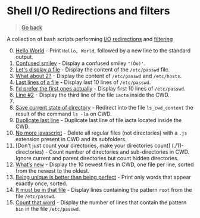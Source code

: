 # Shell I/O Redirections and filters

> [Go back](../README.md)

A collection of bash scripts performing
[I/O](https://en.wikipedia.org/wiki/Input/output)
[redirections](https://en.wikipedia.org/wiki/Redirection_(computing)) and
[filtering](https://en.wikipedia.org/wiki/Filter_(software))

0. [Hello World](./0-hello_world) - Print `Hello, World`, followed by a new
   line to the standard output.
1. [Confused smiley](./1-confused_smiley) - Display a confused smiley `"(Ôo)'`.
2. [Let's display a file](./2-hellofile) - Display the content of the
   `/etc/passwd` file.
3. [What about 2?](./3-twofiles) - Display the content of
   `/etc/passwd` and `/etc/hosts`.
4. [Last lines of a file](./4-lastlines) - Display last 10 lines
    of `/etc/passwd`.
5. [I'd prefer the first ones actually](./5-firstlines) - Display first 10 lines
    of `/etc/passwd`.
6. [Line #2](./6-third_line) - Display the third line of the file `iacta`
   inside the CWD.
7.
8. [Save current state of directory](./8-cwd_state) - Redirect into the file
    `ls_cwd_content` the result of the command `ls -la` on CWD.
9. [Duplicate last line](./9-duplicate_last_line) - Duplicate last line of file
    iacta located inside the CWD.
10. [No more javascript](./10-no_more_js) - Delete all regular files
    (not directories) with a `.js` extension present in CWD and its subfolders.
11. [Don't just count your directories, make your directories count]
    (./11-directories) - Count number of directories and sub-directories in CWD.
    Ignore current and parent directories but count hidden directories.
12. [What’s new](./12-newest_files) - Display the 10 newest files in CWD,
    one file per line, sorted from the newest to the oldest.
13. [Being unique is better than being perfect](./13-unique) - Print only words
     that appear exactly once, sorted.
14. [It must be in that file](./14-findthatword) - Display lines containing the
    pattern `root` from the file `/etc/passwd`.
15. [Count that word](./15-countthatword) - Display the number of lines that
     contain the pattern `bin` in the file `/etc/passwd`.
